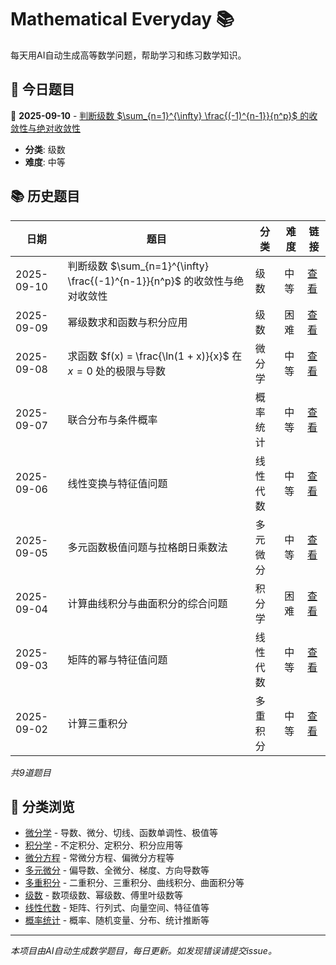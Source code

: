 # Mathematical Everyday 📚

每天用AI自动生成高等数学问题，帮助学习和练习数学知识。

## 📅 今日题目

<!-- TODAY_PROBLEM_PLACEHOLDER -->
📅 **2025-09-10** - [判断级数 $\sum_{n=1}^{\infty} \frac{(-1)^{n-1}}{n^p}$ 的收敛性与绝对收敛性](questions/series/2025-09-10-problem.md)
- **分类**: 级数
- **难度**: 中等
<!-- END_TODAY_PROBLEM_PLACEHOLDER -->

## 📚 历史题目

<!-- HISTORY_TABLE_PLACEHOLDER -->
| 日期 | 题目 | 分类 | 难度  | 链接 |
|------|------|------|------|------|
| 2025-09-10 | 判断级数 $\sum_{n=1}^{\infty} \frac{(-1)^{n-1}}{n^p}$ 的收敛性与绝对收敛性 | 级数 | 中等 | [查看](questions/series/2025-09-10-problem.md) |
| 2025-09-09 | 幂级数求和函数与积分应用 | 级数 | 困难 | [查看](questions/series/2025-09-09-problem.md) |
| 2025-09-08 | 求函数 $f(x) = \frac{\ln(1 + x)}{x}$ 在 $x=0$ 处的极限与导数 | 微分学 | 中等 | [查看](questions/differential/2025-09-08-problem.md) |
| 2025-09-07 | 联合分布与条件概率 | 概率统计 | 中等 | [查看](questions/probability-statistics/2025-09-07-problem.md) |
| 2025-09-06 | 线性变换与特征值问题 | 线性代数 | 中等 | [查看](questions/linear-algebra/2025-09-06-problem.md) |
| 2025-09-05 | 多元函数极值问题与拉格朗日乘数法 | 多元微分 | 中等 | [查看](questions/multivariable-differential/2025-09-05-problem.md) |
| 2025-09-04 | 计算曲线积分与曲面积分的综合问题 | 积分学 | 困难 | [查看](questions/integral/2025-09-04-problem.md) |
| 2025-09-03 | 矩阵的幂与特征值问题 | 线性代数 | 中等 | [查看](questions/linear-algebra/2025-09-03-problem.md) |
| 2025-09-02 | 计算三重积分 | 多重积分 | 中等 | [查看](questions/multiple-integrals/2025-09-02-problem.md) |

*共9道题目*
<!-- END_HISTORY_TABLE_PLACEHOLDER -->

## 🔗 分类浏览

- [微分学](questions/differential/) - 导数、微分、切线、函数单调性、极值等
- [积分学](questions/integral/) - 不定积分、定积分、积分应用等  
- [微分方程](questions/differential-equations/) - 常微分方程、偏微分方程等
- [多元微分](questions/multivariable-differential/) - 偏导数、全微分、梯度、方向导数等
- [多重积分](questions/multiple-integrals/) - 二重积分、三重积分、曲线积分、曲面积分等
- [级数](questions/series/) - 数项级数、幂级数、傅里叶级数等
- [线性代数](questions/linear-algebra/) - 矩阵、行列式、向量空间、特征值等
- [概率统计](questions/probability-statistics/) - 概率、随机变量、分布、统计推断等

---

*本项目由AI自动生成数学题目，每日更新。如发现错误请提交issue。*